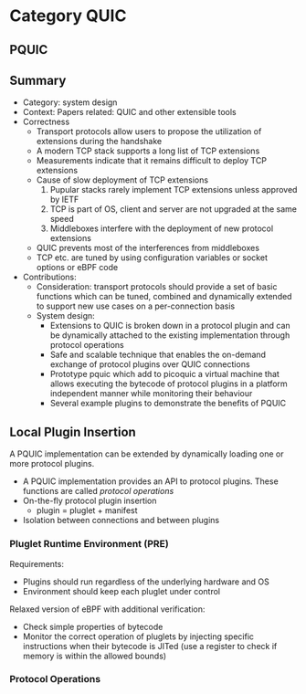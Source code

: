 # Category QUIC

## PQUIC

## Summary

- Category: system design
- Context: Papers related: QUIC and other extensible tools
- Correctness
  - Transport protocols allow users to propose the utilization of extensions during the handshake
  - A modern TCP stack supports a long list of TCP extensions
  - Measurements indicate that it remains difficult to deploy TCP extensions
  - Cause of slow deployment of TCP extensions
    1. Pupular stacks rarely implement TCP extensions unless approved by IETF
    2. TCP is part of OS, client and server are not upgraded at the same speed
    3. Middleboxes interfere with the deployment of new protocol extensions
  - QUIC prevents most of the interferences from middleboxes
  - TCP etc. are tuned by using configuration variables or socket options or eBPF code
- Contributions:
  - Consideration: transport protocols should provide a set of basic functions which can be tuned, combined and dynamically extended to support new use cases on a per-connection basis
  - System design:
    - Extensions to QUIC is broken down in a protocol plugin and can be dynamically attached to the existing implementation through protocol operations
    - Safe and scalable technique that enables the on-demand exchange of protocol plugins over QUIC connections
    - Prototype pquic which add to picoquic a virtual machine that allows executing the bytecode of protocol plugins in a platform independent manner while monitoring their behaviour
    - Several example plugins to demonstrate the benefits of PQUIC



## Local Plugin Insertion

A PQUIC implementation can be extended by dynamically loading one or more protocol plugins.

- A PQUIC implementation provides an API to protocol plugins. These functions are called *protocol operations*
- On-the-fly protocol plugin insertion
  - plugin = pluglet + manifest
- Isolation between connections and between plugins



### Pluglet Runtime Environment (PRE)

Requirements:

- Plugins should run regardless of the underlying hardware and OS
- Environment should keep each pluglet under control

Relaxed version of eBPF with additional verification:

- Check simple properties of bytecode
- Monitor the correct operation of pluglets by injecting specific instructions when their bytecode is JITed (use a register to check if memory is within the allowed bounds)



### Protocol Operations

